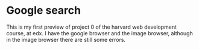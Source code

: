 # Google search
This is my first preview of project 0 of the harvard web development course, at edx.
I have the google browser and the image browser, although in the image browser there are still some errors.
